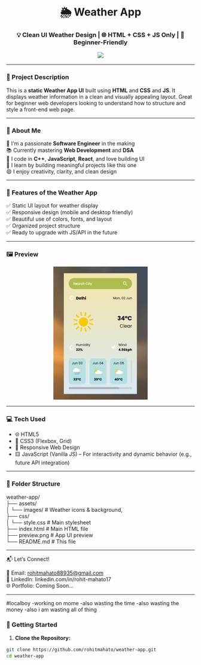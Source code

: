 <!-- 👋 Welcome Header -->
<h1 align="center">🌦️ Weather App </h1>
<h3 align="center">💡 Clean UI Weather Design | 🌐 HTML + CSS + JS Only | 🚀 Beginner-Friendly</h3>

<p align="center">
  <img src="https://readme-typing-svg.herokuapp.com?font=Fira+Code&size=22&pause=1000&color=00FFFF&center=true&vCenter=true&width=440&lines=Weather+UI+App+using+HTML+%26+CSS;Responsive+Design+Only;Beginner-Friendly+Project;Built+with+💖+by+Rohit+Mahato" />
</p>

---

### 📌 Project Description

This is a **static Weather App UI** built using **HTML** and **CSS** and **JS**. It displays weather information in a clean and visually appealing layout. Great for beginner web developers looking to understand how to structure and style a front-end web page.

---

### 🧠 About Me

🎯 I'm a passionate **Software Engineer** in the making  
📚 Currently mastering **Web Development** and **DSA**  
💬 I code in **C++**, **JavaScript**, **React**, and love building UI  
🚀 I learn by building meaningful projects like this one  
😄 I enjoy creativity, clarity, and clean design  

---

### 🌟 Features of the Weather App

✅ Static UI layout for weather display  
✅ Responsive design (mobile and desktop friendly)  
✅ Beautiful use of colors, fonts, and layout  
✅ Organized project structure  
✅ Ready to upgrade with JS/API in the future  

---

### 🖼️ Preview

<p align="center">
  <img src="preview.png" alt="Weather App UI Preview" width="50%">
</p>

---

### 💻 Tech Used

- 🌐 HTML5  
- 🎨 CSS3 (Flexbox, Grid)  
- 📱 Responsive Web Design
- 🟨 JavaScript (Vanilla JS) – For interactivity and dynamic behavior (e.g., future API integration)

---

### 📁 Folder Structure

weather-app/<br>
├── assets/<br>
│ └── images/ # Weather icons & background,<br>
├── css/<br>
│ └── style.css # Main stylesheet<br>
├── index.html # Main HTML file<br>
├── preview.png # App UI preview<br>
└── README.md # This file<br>

---

📬 Let’s Connect!<br>

📧 Email: rohitmahato88935@gmail.com<br>
🔗 LinkedIn: linkedin.com/in/rohit-mahato17<br>
🌐 Portfolio: Coming Soon...<br>

---

#localboy
-working on mome 
-also wasting the time 
-also wasting the money
-also i am wasting all of thing

### 🚀 Getting Started

1. **Clone the Repository:**
```bash
git clone https://github.com/rohitmahato/weather-app.git
cd weather-app

